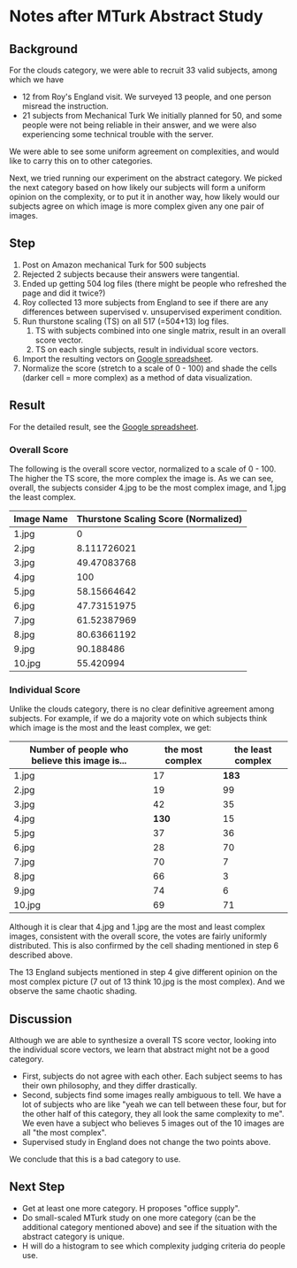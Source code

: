 # Notes after MTurk Abstract Study

## Background

For the clouds category, we were able to recruit 33 valid subjects, among which we have 

* 12 from Roy's England visit.
  We surveyed 13 people, and one person misread the instruction.
* 21 subjects from Mechanical Turk 
  We initially planned for 50, and some people were not being reliable in their answer, and we were also experiencing some technical trouble with the server. 

We were able to see some uniform agreement on complexities, and would like to carry this on to other categories. 

Next, we tried running our experiment on the abstract category. We picked the next category based on how likely our subjects will form a uniform opinion on the complexity, or to put it in another way, how likely would our subjects agree on which image is more complex given any one pair of images.

## Step

1. Post on Amazon mechanical Turk for 500 subjects
2. Rejected 2 subjects because their answers were tangential.
3. Ended up getting 504 log files (there might be people who refreshed the page and did it twice?)
4. Roy collected 13 more subjects from England to see if there are any differences between supervised v. unsupervised experiment condition. 
5. Run thurstone scaling (TS) on all 517 (=504+13) log files.
   1. TS with subjects combined into one single matrix, result in an overall score vector.
   2. TS on each single subjects, result in individual score vectors.
6. Import the resulting vectors on [Google spreadsheet](https://docs.google.com/spreadsheets/d/1FTm7Ho7E8Sv9kxhhEynF8Vdj2PNi_p72nQ6HMoaDRmU/edit#gid=1666490892).
7. Normalize the score (stretch to a scale of 0 - 100) and shade the cells (darker cell = more complex) as a method of data visualization.

## Result

For the detailed result, see the [Google spreadsheet](https://docs.google.com/spreadsheets/d/1FTm7Ho7E8Sv9kxhhEynF8Vdj2PNi_p72nQ6HMoaDRmU/edit#gid=1666490892).

### Overall Score

The following is the overall score vector, normalized to a scale of 0 - 100. The higher the TS score, the more complex the image is. As we can see, overall, the subjects consider 4.jpg to be the most complex image, and 1.jpg the least complex.

| Image Name | Thurstone Scaling Score (Normalized) |
| :--------- | ------------------------------------ |
| 1.jpg      | 0                                    |
| 2.jpg      | 8.111726021                          |
| 3.jpg      | 49.47083768                          |
| 4.jpg      | 100                                  |
| 5.jpg      | 58.15664642                          |
| 6.jpg      | 47.73151975                          |
| 7.jpg      | 61.52387969                          |
| 8.jpg      | 80.63661192                          |
| 9.jpg      | 90.188486                            |
| 10.jpg     | 55.420994                            |

### Individual Score

Unlike the clouds category, there is no clear definitive agreement among subjects. For example, if we do a majority vote on which subjects think which image is the most and the least complex, we get:

| Number of people who believe this image is... | the most complex | the least complex |
| --------------------------------------------- | ---------------- | ----------------- |
| 1.jpg                                         | 17               | **183**           |
| 2.jpg                                         | 19               | 99                |
| 3.jpg                                         | 42               | 35                |
| 4.jpg                                         | **130**          | 15                |
| 5.jpg                                         | 37               | 36                |
| 6.jpg                                         | 28               | 70                |
| 7.jpg                                         | 70               | 7                 |
| 8.jpg                                         | 66               | 3                 |
| 9.jpg                                         | 74               | 6                 |
| 10.jpg                                        | 69               | 71                |

Although it is clear that 4.jpg and 1.jpg are the most and least complex images, consistent with the overall score, the votes are fairly uniformly distributed. This is also confirmed by the cell shading mentioned in step 6 described above.

The 13 England subjects mentioned in step 4 give different opinion on the most complex picture (7 out of 13 think 10.jpg is the most complex). And we observe the same chaotic shading. 

## Discussion

Although we are able to synthesize a overall TS score vector, looking into the individual score vectors, we learn that abstract might not be a good category.

* First, subjects do not agree with each other. 
  Each subject seems to has their own philosophy, and they differ drastically.
* Second, subjects find some images really ambiguous to tell. 
  We have a lot of subjects who are like "yeah we can tell between these four, but for the other half of this category, they all look the same complexity to me".  We even have a subject who believes 5 images out of the 10 images are all "the most complex".
* Supervised study in England does not change the two points above.

We conclude that this is a bad category to use.

## Next Step

* Get at least one more category. H proposes "office supply". 
* Do small-scaled MTurk study on one more category (can be the additional category mentioned above) and see if the situation with the abstract category is unique.
* H will do a histogram to see which complexity judging criteria do people use.